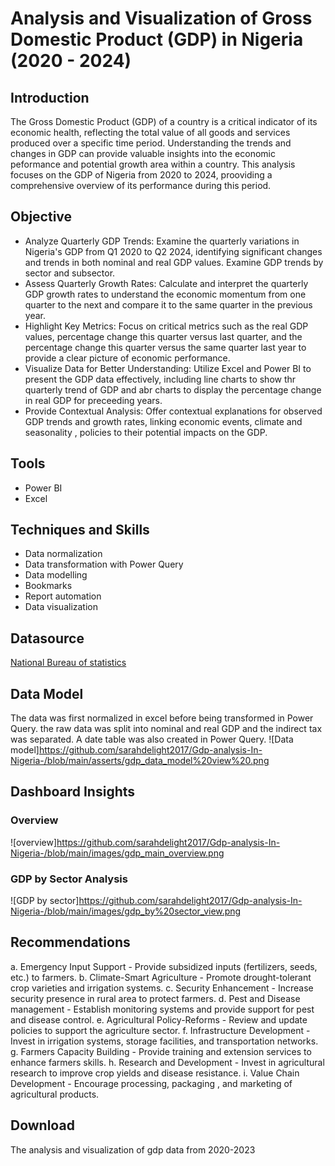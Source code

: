 # Analysis and Visualization of Gross Domestic Product (GDP) in Nigeria (2020 - 2024)

## Introduction
The Gross Domestic Product (GDP) of a country is a critical indicator of its economic health, reflecting the total value of all goods and services produced over a specific time period. Understanding the trends and changes in GDP can provide valuable insights into the economic peformance and potential growth area within a country. This analysis focuses on the GDP of Nigeria from 2020 to 2024, prooviding a comprehensive overview of its performance during this period. 

## Objective 
- Analyze Quarterly GDP Trends: Examine the quarterly variations in Nigeria's GDP from Q1 2020 to Q2 2024, identifying significant changes and trends in both nominal and real GDP values. Examine GDP trends by sector and subsector.
- Assess Quarterly Growth Rates: Calculate and interpret the quarterly GDP growth rates to understand the economic momentum from one quarter to the next and compare it to the same quarter in the previous year.
- Highlight Key Metrics: Focus on critical metrics such as the real GDP values, percentage change this quarter versus last quarter, and the percentage change this quarter versus the same quarter last year to provide a clear picture of economic performance.
- Visualize Data for Better Understanding: Utilize Excel and Power BI to present the GDP data effectively, including line charts to show thr quarterly trend of GDP and abr charts to display the percentage change in real GDP for preceeding years.
- Provide Contextual Analysis: Offer contextual explanations for observed GDP trends and growth rates, linking economic events, climate and seasonality , policies to their potential impacts on the GDP.
  
## Tools
- Power BI
- Excel
## Techniques and Skills 
- Data normalization
- Data transformation with Power Query
- Data modelling
- Bookmarks
- Report automation
- Data visualization
  
## Datasource
<a href = "https://nigerianstat.gov.ng/elibrary/read/1241549"> National Bureau of statistics </a>
## Data Model 
The data was first normalized in excel before being transformed in Power Query. the raw data was split into nominal and real GDP and the indirect tax was separated. A date table was also created in Power Query.
![Data model]https://github.com/sarahdelight2017/Gdp-analysis-In-Nigeria-/blob/main/asserts/gdp_data_model%20view%20.png

## Dashboard Insights
### Overview 
![overview]https://github.com/sarahdelight2017/Gdp-analysis-In-Nigeria-/blob/main/images/gdp_main_overview.png
### GDP by Sector Analysis 
![GDP by sector]https://github.com/sarahdelight2017/Gdp-analysis-In-Nigeria-/blob/main/images/gdp_by%20sector_view.png

## Recommendations
a. Emergency Input Support - Provide subsidized inputs (fertilizers, seeds, etc.) to farmers.
b. Climate-Smart Agriculture - Promote drought-tolerant crop varieties and irrigation systems.
c. Security Enhancement - Increase security presence in rural area to protect farmers.
d. Pest and Disease management - Establish monitoring systems and provide support for pest and disease control.
e. Agricultural Policy-Reforms - Review and update policies to support the agriculture sector.
f. Infrastructure Development - Invest in irrigation systems, storage facilities, and transportation networks.
g. Farmers Capacity Building - Provide training and extension services to enhance farmers skills.
h. Research and Development - Invest in agricultural research to improve crop yields and disease resistance.
i. Value Chain Development - Encourage processing, packaging , and marketing  of agricultural products. 

## Download
The analysis and visualization of gdp data from 2020-2023

